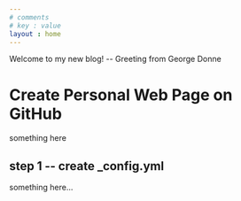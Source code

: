 ```yaml
---
# comments
# key : value
layout : home
---
```


Welcome to my new blog! -- Greeting from George Donne

# Create Personal Web Page on GitHub
something here

## step 1 -- create _config.yml
something here...
